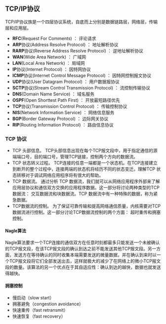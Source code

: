 ## TCP/IP协议 ##

TCP/IP协议族是一个四层协议系统，自底而上分别是数据链路层，网络层，传输层和应用层。


- **RFC**(Request For Comments) ： 评论请求
- **ARP**协议(Address Resolve Protocol) ： 地址解析协议
- **RARP**协议(Reverse Address Resolve Protocol) ： 逆地址解析协议
- **WAN**(Wide Area Network) ： 广域网
- **LAN**(Local Area Network) ： 局域网
- **IP**协议(Internet Protocol) ： 因特网协议
- **ICMP**协议(Internet Control Message Protocol) ： 因特网控制报文协议
- **UDP**协议(User Datagram Protocol) ： 用户数据报协议
- **SCTP**协议(Stream Control Transmission Protocol) ： 流控制传输协议
- **DNS**(Domain Name Service) ： 域名服务
- **OSPF**(Open Shorttest Path First) ： 开放最短路径优先
- **TCP**协议(Transmission Control Protocol) ： 传输控制协议
- **NIS**(Network Information Service) ： 网络信息服务
- **BGP**(Border Gateway Protocol) ： 边际网关协议
- **RIP**(Routing Information Protocol) ： 路由信息协议

### TCP 协议 ###

- TCP 头部信息。 TCP头部信息出现在每个TCP报文段中，用于指定通信的源端端口号，目的端口号，管理TCP链接，控制两个方向的数据流。
- TCP 状态转义过程。 TCP连接的任意一端都是一个状态机。在TCP连接建立到断开的整个过程中，连接两端的状态机将经历不同的状态变迁。理解TCP 状态转移对于调试网络应用程序将有很大的帮助。
- TCP 数据流。 通过分析 TCP 数据流，我们就可以从网络应用程序外部来了解应用层协议和通信双方交换的应用程序数据。这一部分将讨论两种类型的TCP数据流： 交互数据流和块数据流。TCP 数据流中有一种特殊的数据，称为紧急数据。
- TCP数据流的控制。 为了保证可靠传输和提高网络通信质量，内核需要对TCP数据流进行控制。这一部分讨论TCP数据流控制的两个方面： 超时重传和拥塞控制。

#### Nagle算法 ####

Nagle算法要求一个TCP连接的通信双方在任意时刻都最多只能发送一个未被确认的TCP报文段，在该TCP报文段的确认到达之前不能发送其他TCP报文段。另一方面，发送方在等待确认的同时收集本端需要发送的微量数据，并在确认到来时以一个TCP报文段将它们全部发送出去，这样就极大的减少了在网络上的微小TCP报文段的数量。该算法的另一个优点在于其自适应性：确认到达的越快，数据也就发送得越快。

#### 拥塞控制 ####

- 慢启动（slow start）
- 拥塞避免（congestion avoidance）
- 快速重传（fast retransmit）
- 快速恢复（fast recovery）









 





